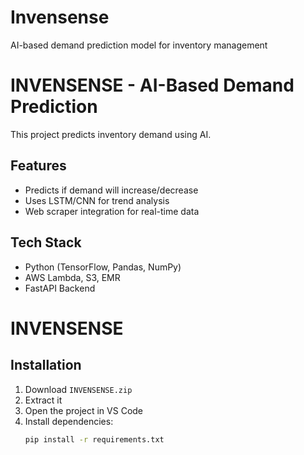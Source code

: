 # Invensense
AI-based demand prediction model for inventory management

# INVENSENSE - AI-Based Demand Prediction  
This project predicts inventory demand using AI.  

## Features  
- Predicts if demand will increase/decrease  
- Uses LSTM/CNN for trend analysis  
- Web scraper integration for real-time data  

## Tech Stack  
- Python (TensorFlow, Pandas, NumPy)  
- AWS Lambda, S3, EMR  
- FastAPI Backend  



# INVENSENSE

## Installation
1. Download `INVENSENSE.zip`
2. Extract it
3. Open the project in VS Code
4. Install dependencies:  
   ```sh
   pip install -r requirements.txt
